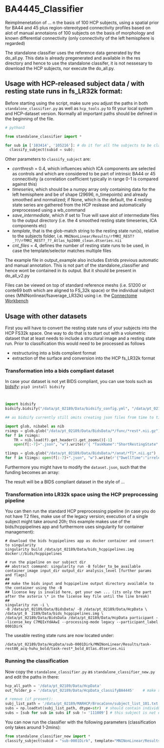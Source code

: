 # BA4445_Classifier

Reimplmenetation of ... n the basis of 100 HCP subjects, using a spatial prior for BA44 and 45 plus region-stereotyped connectivity profiles based on alot of manual annotaions of 100 subjects on the basis of morphology and known differential connectivity (only connectivity of the left hemisphere is regarded)

The standalone classifier uses the reference data generated by the do_all.py. This data is already pregenerated and available in the res directory and hence to use the standalone classifer, it is not nessesary to download the HCP subjects, nor execute the do_all.py.


## Usage with HCP-released subject data / with resting state runs in fs_LR32k format:

Before starting using the script, make sure you adjust the paths in both `standalone_classifier.py` as well as `hcp_tools.py` to fit your local system and HCP-dataset version. Normally all important paths should be defined in the beginning of the file.

```python
# python3

from standalone_classifier import *

for sub in ['103414', '105216']: # do it for all the subjects to be classified
  classify_subject(subid = sub);
```

Other parameters to `classify_subject` are: 
* *corrthresh* = 0.4, which influences which ICA components are selected as controls and which are considered to be part of intrinsic BA44 or 45 connecitivity (a correlation coefficient typically in range 0-1 is compared against this)
* *timeseries*, which should be a numpy array only containing data for the left hemisphere and be of shape (29696, n_timepoints) and already smoothed and normalized; if None, which is the default, the 4 resting state series are gathered from the HCP reslease and automatically preprocessed using a wb_command
* *save_intermediate*, which if set to True will save alot of intermediate files to the output directory (i.e. the 4 smoothed resting state timeseries, ICA components etc)
* *template*, that is the glob-match string to the resting state run(s), relative to the subjects folder, i.e. `MNINonLinear/Results/rfMRI_REST?_??/rfMRI_REST?_??_Atlas_hp2000_clean.dtseries.nii`
* *cnt_files* = 4, defines the number of resting state runs to be used, in case the template/selector matches multiple files

The example file in output_example also includes Estrids previous automatic and manual annotation. This is not part of the standalone_classifier and hence wont be contained in its output. But it should be present in do_all_v2.py

Files can be viewed on top of standard reference meshs (i.e. S1200 or conte69 both which are aligned to FS_32k space) or the individual subject ones (MNINonlinear/fsaverage_LR32k) using i.e. the [Connectome Workbench](https://humanconnectome.org/software/connectome-workbench)

## Usage with other datasets

First you will have to convert the resting state runs of your subjects into the HCP FS32k space. One way to do that is to start out with a volumetric dataset that at least needs to include a structural image and a resting state run. Prior to classification this would need to be processed as follows

* restructuring into a bids complient format
* extraction of the surface and conversion into the HCP fs_LR32k format


### Transformation into a bids compliant dataset
In case your dataset is not yet BIDS compliant, you can use tools such as [bidsify]():
`pip3 install bidsify`

```YAML



```

```python
import bidsify
bidsify.bidsify("/data/pt_02189/Data/bidsify_config.yml", "/data/pt_02189/Data/RawDataset", "/data/pt_02189/Data/BidsData", False)

## as bidsify currently still omits creating json files from time to time, we have to create them by hand

import glob, nibabel as nib
rsimgs = glob.glob("/data/pt_02189/Data/BidsData/*/func/*rest*.nii.gz")
for f in rsimgs:
	TR = nib.load(f).get_header().get_zooms()[-1]
	open(f[:-7]+".json", "w").write(r'{ "TaskName":"ShortRestingState", "RepetitionTime": %s }' % (str(TR)) )

t1imgs = glob.glob("/data/pt_02189/Data/BidsData/*/anat/*T1*.nii.gz")
for f in t1imgs: open(f[:-7]+".json", "w").write(r'{"DwellTime":"irrelevant"}')

```

Furthermore you might have to modify the `dataset.json`, such that the funding becomes an array:

The result will be a BIDS compliant dataset in the style of ...


### Transformation into LR32k space using the HCP preprocessing pipeline

You can then run the standard HCP preprocessing pipeline (in case you do not have T2 files, make use of the legacy version; execution of a single subject might take around 20h; this example makes use of the bids/hcppipelines app and furthermore uses singularity for container management):

```
# download the bids hcppipelines app as docker container and convert to singularity
singularity build /data/pt_02189/Data/bids_hcppipelines.img docker://bids/hcppipelines

# run the pipeline on our subject dir
## abstract command: singularity run -B folder_to_be_available container_image input_dir output_dir analysis_level [further params and flags]
##
## make the bids input and hcppipeline output directory available to the container using the -B 
## license key is invalid here, get your own ... (its only the part after the asterix \* in the license key file until the line break)
##
singularity run -i \
-B /data/pt_02189/Data/BidsData/ -B /data/pt_02189/Data/HcpData \
/data/pt_0  2189/Data/bids_hcppipelines.img \
/data/pt_02189/Data/BidsData /data/pt_02189/Data/HcpData participant --license_key C7MQIxYdAAwI --processing-mode legacy --participant_label 0001Dirk
```

The useable resting state runs are now located under:

`/data/pt_02189/Data/HcpData/sub-0001Dirk/MNINonLinear/Results/task-rest00_acq-huhu_bold/task-rest*_bold_Atlas.dtseries.nii`

### Running the classification

Now copy the `standalone_classifier.py` as `standalone_classifier_new.py` and edit the paths in there:
```python
hcp_all_path = '/data/pt_02189/Data/HcpData'
out_folder_p = '/data/pt_02189/Data/HcpData_classifyBA4445'    # make sure this folder exisits

# remove (if present):
subj_list_path = '/data/pt_02189/MARHCP/BrocaConn/subject_list_101.txt'
subs = np.loadtxt(subj_list_path, dtype=str)  # should contain individual rows of strings like '100307'
subs = [sub for sub in subs if sub != '111009'] # this subject is not existing in the HCP500 distribution

```

You can now run the classifier with the following parameters (classification only takes around 1-2mins):

```python
from standalone_classifier_new import *
classify_subject(subid = "sub-0001Dirk", template="MNINonLinear/Results/task-rest00_acq-huhu_bold/task-rest*_bold_Atlas.dtseries.nii", cnt_files=1);
```








